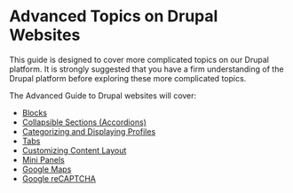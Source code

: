 # Advanced Topics on Drupal Websites

This guide is designed to cover more complicated topics on our Drupal platform. It is strongly suggested that you have a firm understanding of the Drupal platform before exploring these more complicated topics.

The Advanced Guide to Drupal websites will cover:
* [Blocks](features/howto-blocks.md)
* [Collapsible Sections (Accordions)](features/howto-accordion.md)
* [Categorizing and Displaying Profiles](features/howto-categorizeandDisplayprofiles.md)
* [Tabs](features/howto-tabs.md)
* [Customizing Content Layout](customizingpage.md)
* [Mini Panels](features/howto-minipanels.md)
* [Google Maps](GoogleMaps.md)
* [Google reCAPTCHA](recaptcha.md)

